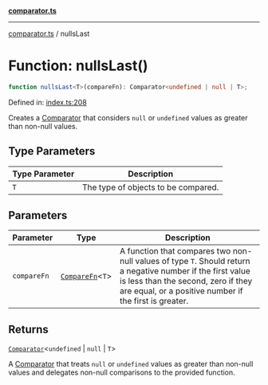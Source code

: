 [**comparator.ts**](index.md)

---

[comparator.ts](index.md) / nullsLast

# Function: nullsLast()

```ts
function nullsLast<T>(compareFn): Comparator<undefined | null | T>;
```

Defined in: [index.ts:208](https://github.com/simonkberg/comparator.ts/blob/main/index.ts#L208)

Creates a [Comparator](Interface.Comparator.md) that considers `null` or `undefined` values as greater than non-null values.

## Type Parameters

| Type Parameter | Description                         |
| -------------- | ----------------------------------- |
| `T`            | The type of objects to be compared. |

## Parameters

| Parameter   | Type                                         | Description                                                                                                                                                                                                 |
| ----------- | -------------------------------------------- | ----------------------------------------------------------------------------------------------------------------------------------------------------------------------------------------------------------- |
| `compareFn` | [`CompareFn`](TypeAlias.CompareFn.md)\<`T`\> | A function that compares two non-null values of type `T`. Should return a negative number if the first value is less than the second, zero if they are equal, or a positive number if the first is greater. |

## Returns

[`Comparator`](Interface.Comparator.md)\<`undefined` \| `null` \| `T`\>

A [Comparator](Interface.Comparator.md) that treats `null` or `undefined` values as greater than non-null values
and delegates non-null comparisons to the provided function.
